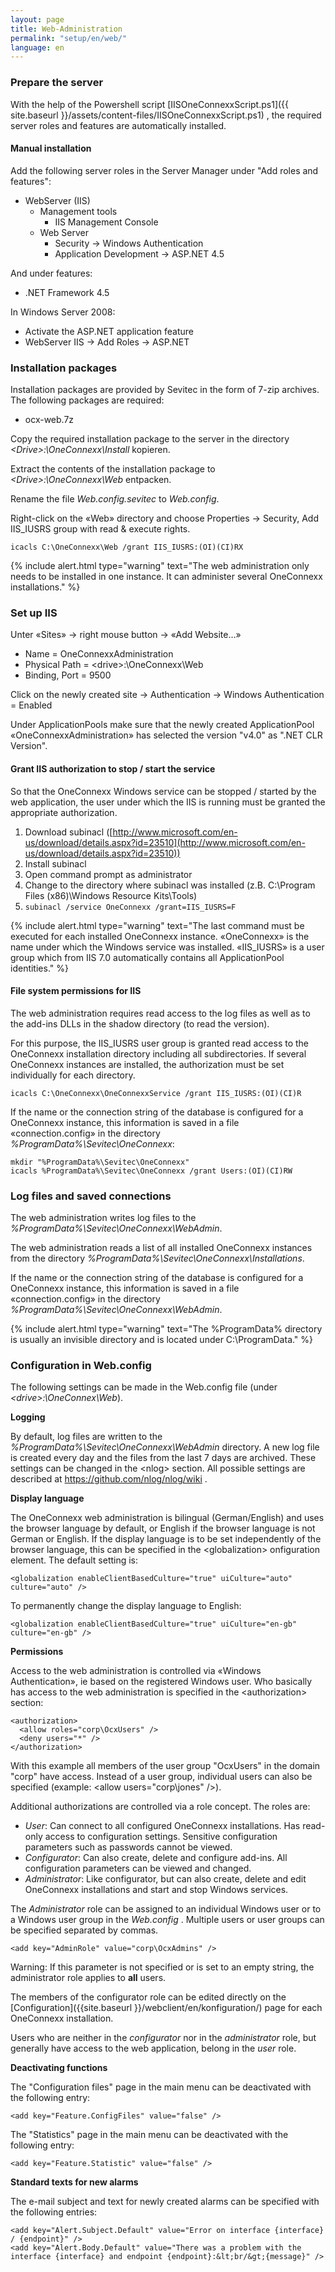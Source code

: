 ```yaml
---
layout: page
title: Web-Administration
permalink: "setup/en/web/"
language: en
---
```


### Prepare the server

With the help of the Powershell script [IISOneConnexxScript.ps1]({{ site.baseurl }}/assets/content-files/IISOneConnexxScript.ps1)  , the required server roles and features are automatically installed.

#### Manual installation

Add the following server roles in the Server Manager under "Add roles and features":

* WebServer (IIS)
  * Management tools
    * IIS Management Console
  * Web Server
    * Security -> Windows Authentication
    * Application Development -> ASP.NET 4.5

And under features:

* .NET Framework 4.5

In Windows Server 2008:

* Activate the ASP.NET application feature
* WebServer IIS -> Add Roles -> ASP.NET

### Installation packages

Installation packages are provided by Sevitec in the form of 7-zip archives. The following packages are required:

* ocx-web.7z

Copy the required installation package to the server in the directory *&lt;Drive&gt;:\OneConnexx\Install* kopieren.

Extract the contents of the installation package to *&lt;Drive&gt;:\OneConnexx\Web* entpacken.

Rename the file *Web.config.sevitec* to *Web.config*.

Right-click on the «Web» directory and choose Properties -> Security, Add IIS_IUSRS group with read & execute rights.

```
icacls C:\OneConnexx\Web /grant IIS_IUSRS:(OI)(CI)RX
```

{% include alert.html type="warning" text="The web administration only needs to be installed in one instance. It can administer several OneConnexx installations." %}

### Set up IIS

Unter «Sites» -> right mouse button -> «Add Website…»

* Name = OneConnexxAdministration
* Physical Path = &lt;drive&gt;:\OneConnexx\Web
* Binding, Port = 9500

Click on the newly created site -> Authentication -> Windows Authentication = Enabled

Under ApplicationPools make sure that the newly created ApplicationPool «OneConnexxAdministration» has selected the version "v4.0" as ".NET CLR Version".

#### Grant IIS authorization to stop / start the service

So that the OneConnexx Windows service can be stopped / started by the web application, the user under which the IIS is running must be granted the appropriate authorization.

1. Download subinacl  ([http://www.microsoft.com/en-us/download/details.aspx?id=23510](http://www.microsoft.com/en-us/download/details.aspx?id=23510))
1. Install subinacl
1. Open command prompt as administrator
1. Change to the directory where subinacl was installed (z.B. C:\Program Files (x86)\Windows Resource Kits\Tools\)
1. ```subinacl /service OneConnexx /grant=IIS_IUSRS=F```

{% include alert.html type="warning" text="The last command must be executed for each installed OneConnexx instance. «OneConnexx» is the name under which the Windows service was installed. «IIS_IUSRS» is a user group which from IIS 7.0 automatically contains all ApplicationPool identities." %}

#### File system permissions for IIS

The web administration requires read access to the log files as well as to the add-ins DLLs in the shadow directory (to read the version).

For this purpose, the IIS_IUSRS user group is granted read access to the OneConnexx installation directory including all subdirectories. If several OneConnexx instances are installed, the authorization must be set individually for each directory. 

```
icacls C:\OneConnexx\OneConnexxService /grant IIS_IUSRS:(OI)(CI)R
```

If the name or the connection string of the database is configured for a OneConnexx instance, this information is saved in a file «connection.config» in the directory *%ProgramData%\Sevitec\OneConnexx*:

```
mkdir "%ProgramData%\Sevitec\OneConnexx"
icacls %ProgramData%\Sevitec\OneConnexx /grant Users:(OI)(CI)RW
```

### Log files and saved connections

The web administration writes log files to the *%ProgramData%\Sevitec\OneConnexx\WebAdmin*.

The web administration reads a list of all installed OneConnexx instances from the directory *%ProgramData%\Sevitec\OneConnexx\Installations*.

If the name or the connection string of the database is configured for a OneConnexx instance, this information is saved in a file «connection.config» in the directory *%ProgramData%\Sevitec\OneConnexx\WebAdmin*.

{% include alert.html type="warning" text="The %ProgramData% directory is usually an invisible directory and is located under C:\ProgramData." %}

### Configuration in Web.config

The following settings can be made in the Web.config file (under *&lt;drive&gt;:\OneConnex\Web*).

__Logging__

By default, log files are written to the *%ProgramData%\Sevitec\OneConnexx\WebAdmin* directory.
A new log file is created every day and the files from the last 7 days are archived. These settings can be changed in the &lt;nlog&gt; section. 
All possible settings are described at https://github.com/nlog/nlog/wiki .

__Display language__

The OneConnexx web administration is bilingual (German/English) and uses the browser language by default, or English if the browser language is not German or English. 
If the display language is to be set independently of the browser language, this can be specified in the &lt;globalization&gt; onfiguration element.
The default setting is:

```
<globalization enableClientBasedCulture="true" uiCulture="auto" culture="auto" />
```

To permanently change the display language to English:

```
<globalization enableClientBasedCulture="true" uiCulture="en-gb" culture="en-gb" />
```

__Permissions__

Access to the web administration is controlled via «Windows Authentication», ie based on the registered Windows user. 
Who basically has access to the web administration is specified in the  &lt;authorization&gt; section:

```
<authorization>
  <allow roles="corp\OcxUsers" />
  <deny users="*" />
</authorization>
```

With this example all members of the user group "OcxUsers" in the domain "corp" have access. Instead of a user group, individual users can also be specified (example: &lt;allow users="corp\jones" /&gt;).

Additional authorizations are controlled via a role concept. The roles are:

* *User*: Can connect to all configured OneConnexx installations. Has read-only access to configuration settings. Sensitive configuration parameters such as passwords cannot be viewed.
* *Configurator*: Can also create, delete and configure add-ins. All configuration parameters can be viewed and changed.
* *Administrator*: Like configurator, but can also create, delete and edit OneConnexx installations and start and stop Windows services.

The  *Administrator*  role can be assigned to an individual Windows user or to a Windows user group in the *Web.config* . Multiple users or user groups can be specified separated by commas.

```
<add key="AdminRole" value="corp\OcxAdmins" />
```

Warning: If this parameter is not specified or is set to an empty string, the administrator role applies to **all** users.

The members of the configurator role can be edited directly on the [Configuration]({{site.baseurl }}/webclient/en/konfiguration/) page for each OneConnexx installation.

Users who are neither in the *configurator* nor in the *administrator* role, but generally have access to the web application, belong in the *user* role.

__Deactivating functions__

The "Configuration files" page in the main menu can be deactivated with the following entry:

```
<add key="Feature.ConfigFiles" value="false" />
```

The "Statistics" page in the main menu can be deactivated with the following entry:

```
<add key="Feature.Statistic" value="false" />
```

__Standard texts for new alarms__

The e-mail subject and text for newly created alarms can be specified with the following entries:

```
<add key="Alert.Subject.Default" value="Error on interface {interface} / {endpoint}" />
<add key="Alert.Body.Default" value="There was a problem with the interface {interface} and endpoint {endpoint}:&lt;br/&gt;{message}" />
```
